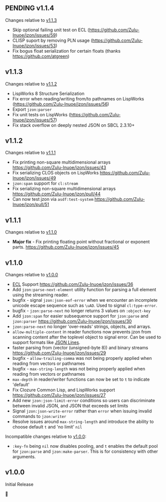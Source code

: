 ## PENDING v1.1.4

Changes relative to [v1.1.3](#v113)

* Skip optional failing unit test on ECL (https://github.com/Zulu-Inuoe/jzon/issues/59)
* CLISP suport by removing PLN usage (https://github.com/Zulu-Inuoe/jzon/issues/53)
* Fix bogus float serialization for certain floats (thanks https://github.com/atgreen)

## v1.1.3

Changes relative to [v1.1.2](#v112)

* LispWorks 8 Structure Serialization
* Fix error when reading/writing from/to pathnames on LispWorks (https://github.com/Zulu-Inuoe/jzon/issues/56)
* Export `jzon:parser`
* Fix unit tests on LispWorks (https://github.com/Zulu-Inuoe/jzon/issues/57)
* Fix stack overflow on deeply nested JSON on SBCL 2.3.10+

## v1.1.2

Changes relative to [v1.1.1](#v111)

* Fix printing non-square multidimensional arrays https://github.com/Zulu-Inuoe/jzon/issues/43
* Fix serializing CLOS objects on LispWorks https://github.com/Zulu-Inuoe/jzon/issues/49
* `jzon:span` support for `cl:stream`
* Fix serializing non-square multidimensional arrays https://github.com/Zulu-Inuoe/jzon/pull/44
* Can now test jzon via `asdf:test-system` https://github.com/Zulu-Inuoe/jzon/pull/51

## v1.1.1

Changes relative to [v1.1.0](#v110)

* **Major fix** - Fix printing floating point without fractional or exponent parts. https://github.com/Zulu-Inuoe/jzon/issues/45

## v1.1.0

Changes relative to [v1.0.0](#v100)

* [ECL][ecl] Support https://github.com/Zulu-Inuoe/jzon/issues/36
* Add `jzon:parse-next-element` utility function for parsing a full element using the streaming reader.
* bugfix - signal `jzon:json-eof-error` when we encounter an incomplete unicode escape sequence such as `\uAD`. Used to signal `cl:type-error`.
* bugfix - `jzon:parse-next` no longer returns 3 values on `:object-key`
* Add `jzon:span` for easier subsequence support for `jzon:parse` and `jzon:parser` https://github.com/Zulu-Inuoe/jzon/issues/30
* `jzon:parse-next` no longer 'over-reads' strings, objects, and arrays.
* `allow-multiple-content` in reader functions now prevents jzon from scanning content after the toplevel object to signal error. Can be used to support formats like [JSON Lines][json-lines].
* faster parsing from (vector (unsigned-byte 8)) and binary streams https://github.com/Zulu-Inuoe/jzon/issues/29
* bugfix - `allow-trailing-comma` was not being properly applied when reading from vectors or pathnames
* bugfix - `max-string-length` was not being properly applied when reading from vectors or pathnames
* `max-depth` in reader/writer functions can now be set to `t` to indicate 'default'
* Fix Clozure Common Lisp, and LispWorks support https://github.com/Zulu-Inuoe/jzon/issues/27
* Add new `jzon:json-limit-error` conditions so users can discriminate between invalid JSON, and JSON that exceeds set limits
* Signal `jzon:json-write-error` rather than `error` when issuing invalid commands to `jzon:writer`
* Resolve issues around `max-string-length` and introduce the ability to choose default `t` and 'no limit' `nil`

Incompatible changes relative to [v1.0.0](#v100):

* `:key-fn` being `nil` now disables pooling, and `t` enables the default pool for `jzon:parse` and `jzon:make-parser`. This is for consistency with other arguments.

## v1.0.0

Initial Release

:tada:

[json-lines]: https://jsonlines.org/
[ecl]: https://gitlab.com/embeddable-common-lisp/ecl
